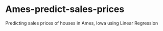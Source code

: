 # Ames-predict-sales-prices
Predicting sales prices of houses in Ames, Iowa using Linear Regression
